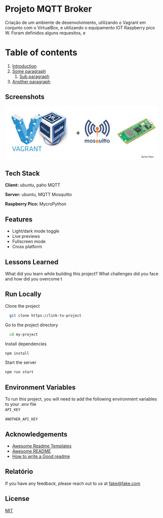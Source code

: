  
# Projeto MQTT Broker 
Criação de um ambiente de desenvolvimento, utilizando o Vagrant em conjunto com o VirtualBox, e utilizando o equipamento IOT Raspberry pico W.
Foram definidos alguns requesitos, e



# Table of contents  
1. [Introduction](#introduction)  
2. [Some paragraph](#paragraph1)  
    1. [Sub paragraph](#subparagraph1)  
3. [Another paragraph](#paragraph2)  

## Screenshots  

![App Screenshot](https://github.com/PaivaX/MQTT-vagrant/blob/main/share/logo.png?raw=true)

## Tech Stack  

**Client:** ubuntu, paho MQTT  

**Server:** ubuntu, MQTT Mosquitto

**Raspberry Pico:** MycroPython

## Features  

- Light/dark mode toggle  
- Live previews  
- Fullscreen mode  
- Cross platform 

## Lessons Learned  

What did you learn while building this project? What challenges did you face and how did you overcome t

## Run Locally  

Clone the project  

~~~bash  
  git clone https://link-to-project
~~~

Go to the project directory  

~~~bash  
  cd my-project
~~~

Install dependencies  

~~~bash  
npm install
~~~

Start the server  

~~~bash  
npm run start
~~~

## Environment Variables  

To run this project, you will need to add the following environment variables to your .env file  
`API_KEY`  

`ANOTHER_API_KEY` 

## Acknowledgements  

- [Awesome Readme Templates](https://awesomeopensource.com/project/elangosundar/awesome-README-templates)
- [Awesome README](https://github.com/matiassingers/awesome-readme)
- [How to write a Good readme](https://bulldogjob.com/news/449-how-to-write-a-good-readme-for-your-github-project)

## Relatório  

If you have any feedback, please reach out to us at fake@fake.com

## License  

[MIT](https://choosealicense.com/licenses/mit/)
